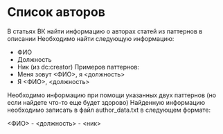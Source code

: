 # Список авторов

В статьях ВК найти информацию о авторах статей из паттернов в описании
Необходимо найти следующую информацию:
- ФИО
- Должность
- Ник (из dc:creator)
Примеров паттернов:
- Меня зовут <ФИО>, я <должность>
- Я <ФИО>, <должность>

Необходимо информацию при помощи указанных двух паттернов (но если найдете что-то еще будет здорово)
Найденную информацию необходимо записать в файл author_data.txt в следующем формате:

<ФИО> - <должность> - <ник>